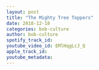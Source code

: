 ```yaml
---
layout: post
title: "The Mighty Tree Toppers"
date: 2018-12-18
categories: bob-culture
author: bob-culture
spotify_track_id: 
youtube_video_id: EMlHqgLcJ_Q
apple_track_id: 
youtube_metadata: 
---
```


